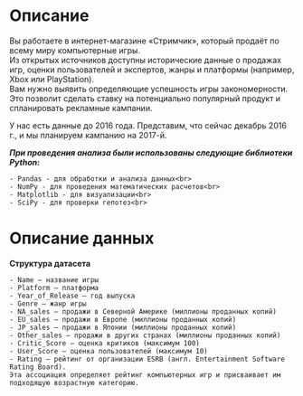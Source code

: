 # Описание
Вы работаете в интернет-магазине «Стримчик», который продаёт по всему миру компьютерные игры.<br>
Из открытых источников доступны исторические данные о продажах игр, оценки пользователей и экспертов, жанры и платформы (например, Xbox или PlayStation).<br> 
Вам нужно выявить определяющие успешность игры закономерности. <br>
Это позволит сделать ставку на потенциально популярный продукт и спланировать рекламные кампании.<br>

У нас есть  данные до 2016 года. Представим, что сейчас декабрь 2016 г., и мы планируем кампанию на 2017-й.


***При проведения анализа были использованы следующие библиотеки Python:***
    
    - Pandas - для обработки и анализа данных<br>
    - NumPy - для проведения математических расчетов<br>
    - Matplotlib - для визуализации<br>
    - SciPy - для проверки гепотез<br>


# Описание данных
**Структура датасета**

    - Name — название игры
    - Platform — платформа
    - Year_of_Release — год выпуска
    - Genre — жанр игры
    - NA_sales — продажи в Северной Америке (миллионы проданных копий)
    - EU_sales — продажи в Европе (миллионы проданных копий)
    - JP_sales — продажи в Японии (миллионы проданных копий)
    - Other_sales — продажи в других странах (миллионы проданных копий)
    - Critic_Score — оценка критиков (максимум 100)
    - User_Score — оценка пользователей (максимум 10)
    - Rating — рейтинг от организации ESRB (англ. Entertainment Software Rating Board). 
    Эта ассоциация определяет рейтинг компьютерных игр и присваивает им подходящую возрастную категорию.
